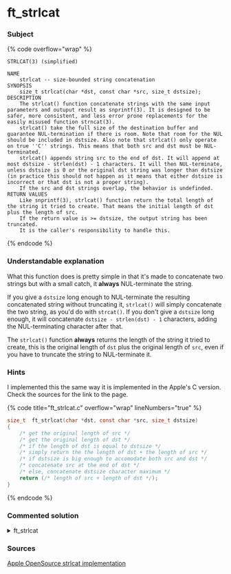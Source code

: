 # ft\_strlcat

### Subject

{% code overflow="wrap" %}
```
STRLCAT(3) (simplified)

NAME
    strlcat -- size-bounded string concatenation
SYNOPSIS
    size_t strlcat(char *dst, const char *src, size_t dstsize);
DESCRIPTION
    The strlcat() function concatenate strings with the same input parameters and outuput result as snprintf(3). It is designed to be safer, more consistent, and less error prone replacements for the easily misused function strncat(3).
    strlcat() take the full size of the destination buffer and guarantee NUL-termination if there is room. Note that room for the NUL should be included in dstsize. Also note that strlcat() only operate on true ''C'' strings. This means that both src and dst must be NUL-terminated.
    strlcat() appends string src to the end of dst. It will append at most dstsize - strlen(dst) - 1 characters. It will then NUL-terminate, unless dstsize is 0 or the original dst string was longer than dstsize (in practice this should not happen as it means that either dstsize is incorrect or that dst is not a proper string).
    If the src and dst strings overlap, the behavior is undefinded.
RETURN VALUES
    Like snprintf(3), strlcat() function return the total length of the string it tried to create. That means the initial length of dst plus the length of src.
    If the return value is >= dstsize, the output string has been truncated.
    It is the caller's responsibility to handle this.
```
{% endcode %}

### Understandable explanation

What this function does is pretty simple in that it's made to concatenate two strings but with a small catch, it **always** NUL-terminate the string.

If you give a `dstsize` long enough to NUL-terminate the resulting concatenated string without truncating it, `strlcat()` will simply concatenate the two string, as you'd do with `strcat()`. If you don't give a `dstsize` long enough, it will concatenate `dstsize - strlen(dst) - 1` characters, adding the NUL-terminating character after that.

The `strlcat()` function **always** returns the length of the string it tried to create, this is the original length of `dst` plus the original length of `src`, even if you have to truncate the string to NUL-terminate it.

### Hints

I implemented this the same way it is implemented in the Apple's C version. Check the sources for the link to the page.

{% code title="ft_strlcat.c" overflow="wrap" lineNumbers="true" %}
```c
size_t	ft_strlcat(char *dst, const char *src, size_t dstsize)
{
    /* get the original length of src */
    /* get the original length of dst */
    /* if the length of dst is equal to dstsize */
    /* simply return the the length of dst + the length of src */
    /* if dstsize is big enough to accomodate both src and dst */
    /* concatenate src at the end of dst */
    /* else, concatenate dstsize character maximum */
    return (/* length of src + length of dst */);
}
```
{% endcode %}

### Commented solution

<details>

<summary>ft_strlcat</summary>

{% code title="ft_strlcat.c" overflow="wrap" lineNumbers="true" %}
```c
#include "libft.h"

size_t	ft_strlcat(char *dst, const char *src, size_t dstsize)
{
    size_t    src_len;
    size_t    dst_len;
    
    /* getting the original lenth of src and dst */
    src_len = ft_strlen(src);
    dst_len = ft_strlen(dst);
    /* this check can be ommited if you implement the strnlen function */
    if (dst_len >= dstsize)
        dst_len = dstsize;
    /* if the dst_len is equal to dst_size
     * this means that we don't need to concatenate anything since
     * the dst already contains the maximum number of characters
     */
    if (dst_len == dstsize)
        return (dstsize + src_len);
    /* if dstsize is big enough to accomodate both src and dst */
    if (src_len < dstsize - dst_len)
    /* we used ft_memcpy again, since it works directly on memory
     * addresses, we can offset the pointer of dst by dst_len so our
     * dst pointer is now set at the end of dst, then we tell ft_memcpy to
     * copy the content of src there for a maximum of src_len + 1
     * character
     */
        ft_memcpy(dst + dst_len, src, src_len + 1);
    else
    {
    /* in this case, we do the same thing as above, we offset the dst 
     * pointer by dst_len and then we copy src there
     * this time, we copy dstsize - dst_len - 1 character
     */
        ft_memcpy(dst + dst_len, src, dstsize - dst_len - 1);
    /* as with ft_strlcpy, we then NUL-terminate the string */
        dst[dstsize - 1] = '\0';
    }
    /* finally, we return the original length of src + dst */
    return (dst_len + src_len);
}
```
{% endcode %}

</details>

### Sources

[Apple OpenSource strlcat implementation](https://opensource.apple.com/source/Libc/Libc-997.1.1/string/strlcat.c.auto.html)
